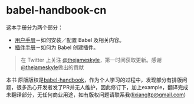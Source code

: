 # babel-handbook-cn


这本手册分为两个部分：

  * [用户手册](user-handbook.md)－如何安装／配置 Babel 及相关内容。
  * [插件手册](plugin-handbook.md)－如何为 Babel 创建插件。

> 在 Twitter 上关注 [@thejameskyle](https://twitter.com/thejameskyle)，第一时间获取更新。感谢 [@thejameskyle](https://twitter.com/thejameskyle)做出的贡献

本书 原版版权是[babel-handbook](https://github.com/jamiebuilds/babel-handbook)，作为个人学习的过程中，发现部分有排版问题，很多热心开发者发了PR并无人维护，因此修订下，加上example，翻译完成未翻译部分，无任何商业用途，如有版权问题请联系我(lixiangltp@gmail.com)

